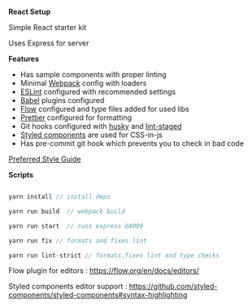 **React Setup**

Simple React starter kit 

Uses Express for server

**Features**
 - Has sample components with proper linting
 - Minimal [Webpack](https://webpack.js.org/) config with loaders
 - [ESLint](http://eslint.org/) configured with recommended settings 
 - [Babel](https://babeljs.io/) plugins configured
 - [Flow](https://flow.org/en/) configured and type files added for used libs
 - [Prettier](https://github.com/prettier/prettier) configured for formatting
 - Git hooks configured with [husky](https://github.com/typicode/husky) and [lint-staged](https://github.com/okonet/lint-staged)
 - [Styled components](https://github.com/styled-components/styled-components) are used for CSS-in-js
 - Has pre-commit git hook which prevents you to check in bad code
 
[Preferred Style Guide](https://gist.github.com/selvacodes/2ccdaac52fefa9db1b484c7fa1da9e97)

**Scripts**

``` js

yarn install // install deps

yarn run build  // webpack build

yarn run start  // runs express @4000

yarn run fix // formats and fixes lint

yarn run lint-strict // formats,fixes lint and type checks

```

Flow plugin for editors : https://flow.org/en/docs/editors/

Styled components editor support : https://github.com/styled-components/styled-components#syntax-highlighting
